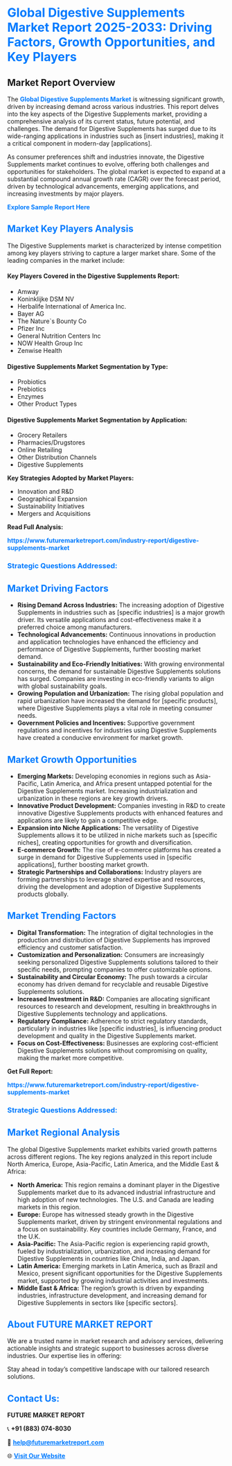 <h1 style="color: #007BFF;">Global Digestive Supplements Market Report 2025-2033: Driving Factors, Growth Opportunities, and Key Players</h1>

<section id="overview">
<h2>Market Report Overview</h2>
<p>The <a href="https://www.futuremarketreport.com/industry-report/digestive-supplements-market" style="color: #007BFF; text-decoration: none;"><strong>Global Digestive Supplements Market</strong></a> is witnessing significant growth, driven by increasing demand across various industries. This report delves into the key aspects of the Digestive Supplements market, providing a comprehensive analysis of its current status, future potential, and challenges. The demand for Digestive Supplements has surged due to its wide-ranging applications in industries such as [insert industries], making it a critical component in modern-day [applications].</p>
<p>As consumer preferences shift and industries innovate, the Digestive Supplements market continues to evolve, offering both challenges and opportunities for stakeholders. The global market is expected to expand at a substantial compound annual growth rate (CAGR) over the forecast period, driven by technological advancements, emerging applications, and increasing investments by major players.</p>
</section>

<section id="overview">
<p><a href="https://www.futuremarketreport.com/request-sample/reportId=123013" style="color: #007BFF; text-decoration: none;"><strong>Explore Sample Report Here</strong></a></p>
</section>

<section id="key-players">
<h2 style="color: #007BFF;">Market Key Players Analysis</h2>
<p>The Digestive Supplements market is characterized by intense competition among key players striving to capture a larger market share. Some of the leading companies in the market include:</p>
<h4>Key Players Covered in the Digestive Supplements Report:</h4>
<ul><li>Amway</li><li>Koninklijke DSM NV</li><li>Herbalife International of America Inc.</li><li>Bayer AG</li><li>The Nature`s Bounty Co</li><li>Pfizer Inc</li><li>General Nutrition Centers Inc</li><li>NOW Health Group Inc</li><li>Zenwise Health</li></ul>
<h4>Digestive Supplements Market Segmentation by Type:</h4>
<ul><li>Probiotics</li><li>Prebiotics</li><li>Enzymes</li><li>Other Product Types</li></ul>

<h4>Digestive Supplements Market Segmentation by Application:</h4>
<ul><li>Grocery Retailers</li><li>Pharmacies/Drugstores</li><li>Online Retailing</li><li>Other Distribution Channels</li><li>Digestive Supplements</li></ul>
<p><strong>Key Strategies Adopted by Market Players:</strong></p>
<ul>
<li>Innovation and R&D</li>
<li>Geographical Expansion</li>
<li>Sustainability Initiatives</li>
<li>Mergers and Acquisitions</li>
</ul>
</section>

<section>
<p><strong>Read Full Analysis: </strong></p><a href="https://www.futuremarketreport.com/industry-report/digestive-supplements-market" style="color: #007BFF; text-decoration: none;"><strong>https://www.futuremarketreport.com/industry-report/digestive-supplements-market</strong></a>
<h3 style="color: #007BFF;">Strategic Questions Addressed:</h3>
</section>

<section id="driving-factors">
<h2 style="color: #007BFF;">Market Driving Factors</h2>
<ul>
<li><strong>Rising Demand Across Industries:</strong> The increasing adoption of Digestive Supplements in industries such as [specific industries] is a major growth driver. Its versatile applications and cost-effectiveness make it a preferred choice among manufacturers.</li>
<li><strong>Technological Advancements:</strong> Continuous innovations in production and application technologies have enhanced the efficiency and performance of Digestive Supplements, further boosting market demand.</li>
<li><strong>Sustainability and Eco-Friendly Initiatives:</strong> With growing environmental concerns, the demand for sustainable Digestive Supplements solutions has surged. Companies are investing in eco-friendly variants to align with global sustainability goals.</li>
<li><strong>Growing Population and Urbanization:</strong> The rising global population and rapid urbanization have increased the demand for [specific products], where Digestive Supplements plays a vital role in meeting consumer needs.</li>
<li><strong>Government Policies and Incentives:</strong> Supportive government regulations and incentives for industries using Digestive Supplements have created a conducive environment for market growth.</li>
</ul>
</section>

<section id="growth-opportunities">
<h2 style="color: #007BFF;">Market Growth Opportunities</h2>
<ul>
<li><strong>Emerging Markets:</strong> Developing economies in regions such as Asia-Pacific, Latin America, and Africa present untapped potential for the Digestive Supplements market. Increasing industrialization and urbanization in these regions are key growth drivers.</li>
<li><strong>Innovative Product Development:</strong> Companies investing in R&D to create innovative Digestive Supplements products with enhanced features and applications are likely to gain a competitive edge.</li>
<li><strong>Expansion into Niche Applications:</strong> The versatility of Digestive Supplements allows it to be utilized in niche markets such as [specific niches], creating opportunities for growth and diversification.</li>
<li><strong>E-commerce Growth:</strong> The rise of e-commerce platforms has created a surge in demand for Digestive Supplements used in [specific applications], further boosting market growth.</li>
<li><strong>Strategic Partnerships and Collaborations:</strong> Industry players are forming partnerships to leverage shared expertise and resources, driving the development and adoption of Digestive Supplements products globally.</li>
</ul>
</section>

<section id="trending-factors">
<h2 style="color: #007BFF;">Market Trending Factors</h2>
<ul>
<li><strong>Digital Transformation:</strong> The integration of digital technologies in the production and distribution of Digestive Supplements has improved efficiency and customer satisfaction.</li>
<li><strong>Customization and Personalization:</strong> Consumers are increasingly seeking personalized Digestive Supplements solutions tailored to their specific needs, prompting companies to offer customizable options.</li>
<li><strong>Sustainability and Circular Economy:</strong> The push towards a circular economy has driven demand for recyclable and reusable Digestive Supplements solutions.</li>
<li><strong>Increased Investment in R&D:</strong> Companies are allocating significant resources to research and development, resulting in breakthroughs in Digestive Supplements technology and applications.</li>
<li><strong>Regulatory Compliance:</strong> Adherence to strict regulatory standards, particularly in industries like [specific industries], is influencing product development and quality in the Digestive Supplements market.</li>
<li><strong>Focus on Cost-Effectiveness:</strong> Businesses are exploring cost-efficient Digestive Supplements solutions without compromising on quality, making the market more competitive.</li>
</ul>
</section>

<section>
<p><strong>Get Full Report: </strong></p><a href="https://www.futuremarketreport.com/industry-report/digestive-supplements-market" style="color: #007BFF; text-decoration: none;"><strong>https://www.futuremarketreport.com/industry-report/digestive-supplements-market</strong></a>
<h3 style="color: #007BFF;">Strategic Questions Addressed:</h3>
</section>


<section id="regional-analysis">
<h2 style="color: #007BFF;">Market Regional Analysis</h2>
<p>The global Digestive Supplements market exhibits varied growth patterns across different regions. The key regions analyzed in this report include North America, Europe, Asia-Pacific, Latin America, and the Middle East & Africa:</p>
<ul>
<li><strong>North America:</strong> This region remains a dominant player in the Digestive Supplements market due to its advanced industrial infrastructure and high adoption of new technologies. The U.S. and Canada are leading markets in this region.</li>
<li><strong>Europe:</strong> Europe has witnessed steady growth in the Digestive Supplements market, driven by stringent environmental regulations and a focus on sustainability. Key countries include Germany, France, and the U.K.</li>
<li><strong>Asia-Pacific:</strong> The Asia-Pacific region is experiencing rapid growth, fueled by industrialization, urbanization, and increasing demand for Digestive Supplements in countries like China, India, and Japan.</li>
<li><strong>Latin America:</strong> Emerging markets in Latin America, such as Brazil and Mexico, present significant opportunities for the Digestive Supplements market, supported by growing industrial activities and investments.</li>
<li><strong>Middle East & Africa:</strong> The region’s growth is driven by expanding industries, infrastructure development, and increasing demand for Digestive Supplements in sectors like [specific sectors].</li>
</ul>
</section>

<footer>
<h2 style="color: #007BFF;">About FUTURE MARKET REPORT</h2>
<p>We are a trusted name in market research and advisory services, delivering actionable insights and strategic support to businesses across diverse industries. Our expertise lies in offering:</p>

<p>Stay ahead in today’s competitive landscape with our tailored research solutions.</p>

<h2 style="color: #007BFF;">Contact Us:</h2>
<p><strong>FUTURE MARKET REPORT</strong></p>
<p>📞 <strong>+91 (883) 074-8030</strong></p>
<p>📧 <strong><a href="mailto:help@futuremarketreport.com" style="color: #007BFF;">help@futuremarketreport.com</a></strong></p>
<p>🌐 <strong><a href="https://www.futuremarketreport.com/" style="color: #007BFF;">Visit Our Website</a></strong></p>
</footer>